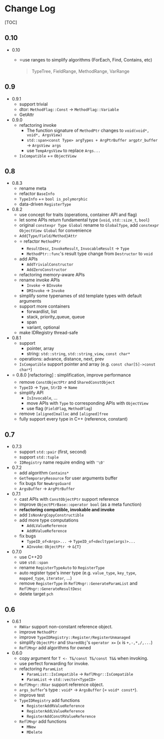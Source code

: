 # Change Log

[TOC]

## 0.10
 
- 0.10

    - :star:use ranges to simplify algorithms (ForEach, Find, Contains, etc)

        > TypeTree, FieldRange, MethodRange, VarRange

## 0.9

- 0.9.1
    - support trivial
    - dtor: `MethodFlag::Const` -> `MethodFlag::Variable`
    - GetAttr
- 0.9.0
    - refactoring invoke
        - The function signature of `MethodPtr` changes to `void(void*, void*, ArgsView)`
        - `std::span<const Type> argTypes + ArgPtrBuffer argptr_buffer` -> `ArgsView args`
        - use `TempArgsView` to replace `Args...`
    - `IsCompatible` += `ObjectView`

## 0.8

- 0.8.3
    - rename meta
    - refactor `BaseInfo`
    - `TypeInfo` += `bool is_polymorphic`
    - data-driven `RegisterType`
- 0.8.2
    - use concept for traits (operations, container API and flag)
    - let some APIs return fundamental type (`void`, `std::size_t`, `bool`)
    - original `constexpr Type Global` rename to `GlobalType`, add `constexpr ObjectView Global` for convenience
    - `Add{Type/Field/Method}Attr`
    - :star: refactor `MethodPtr` 
        - `ResultDesc`, `InvokeResult`, `InvocableResult` -> `Type` 
        - `MethodPtr::func`'s result type change from `Destructor` to `void` 
    - add APIs
        - `AddTrivialConstructor`
        - `AddZeroConstructor`
    - refactoring memory-aware APIs
    - rename invoke APIs
        - `Invoke` -> `BInvoke`
        - `DMInvoke` -> `Invoke`
    - simplify some typenames of std template types with default arguments
    - support more containers
        - forwardlist, list
        - stack, priority_queue, queue
        - span
        - variant, optional
    - make IDRegistry thread-safe
- 0.8.1
    - support
        - pointer, array
        - string: `std::string`, `std::string_view`, `const char*` 
   - operations: advance, distance, next, prev
   - `IsCompatible` support pointer and array (e.g. `const char[5]->const char*`)
- :star: 0.8.0 [refactoring] : simplification, improve performance
    - remove `ConstObjectPtr` and `SharedConstObject`
    - `TypeID` -> `Type`, `StrID` -> `Name`
    - simplify API
        - `IsInvocable`, ...
        - move APIs with `Type` to corresponding APIs with `ObjectView` 
        - use flag (`FieldFlag`, `MethodFlag`)
    - remove `[aligned]malloc` and `[aligned]free`
    - fully support every type in C++ (reference, constant)
    
## 0.7

- 0.7.3
    - support `std::pair` (first, second)
    - support `std::tuple`
    - `IDRegistry` name require ending with `'\0'`
- 0.7.2
    - add algorithm `Contains*`
    - `GetTemporaryResource` for user arguments buffer
    - fix bugs for `NewArgsGuard`
    - `ArgsBuffer` -> `ArgPtrBuffer`
- 0.7.1
    - cast APIs with `ConstObjectPtr` support reference
    - improve `ObjectPtrBase::operator bool` (as a meta function)
    - **refactoring compatible, invokable and invoke**
    - add `IsNonArgCopyConstructible`
    - add more type computations
        - `AddLValueReference`
        - `AddRValueReference`
    - fix bugs
        - `TypeID_of<Args>...` -> `TypeID_of<decltype(args)>...`
        - `AInvoke`: `ObjectPtr `-> `&{T}`
- 0.7.0
    - use C++20
    - use `std::span`
    - rename `RegisterTypeAuto` to `RegisterType`
    - auto register type's inner type (e.g. `value_type`, `key_type`, `mapped_type`, `iterator`, ...)
    - remove `RegisterType` in `ReflMngr::GenerateParamList` and `ReflMngr::GenerateResultDesc`
    - delete target `pch`

## 0.6

- 0.6.1
    - `RWVar` support non-constant reference object.
    - improve `MethodPtr`
    - improve `TypeIDRegistry::Register/RegisterUnmanaged`
    - simplify `ObjectPtr` and `SharedObj`'s `operator x=` (`x` is `+,-,*,/,...`)
    - `ReflMngr` add algorithms for owned
- 0.6.0
    - copy argument for `T <- T&/const T&/const T&&` when invoking.
    - use perfect forwarding for invoke.
    - refactoring `ParamList `
        - `ParamList::IsCompatible` -> `ReflMngr::IsCompatible`
        - `ParamList` -> `std::vector<TypeID>`
    - `ReflMngr::RVar` support reference object.
    - `args_buffer`'s type : `void*` -> `ArgsBuffer` (= `void* const*`).
    - improve test
    - `TypeIDRegistry` add functions
        - `RegisterAddRValueReference`
        - `RegisterAddLValueReference`
        - `RegisterAddConstRValueReference`
    - `ReflMngr` add functions
        - `MNew`
        - `MDelete`